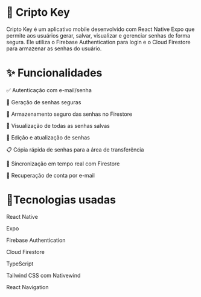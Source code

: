 # 🔐 Cripto Key
Cripto Key é um aplicativo mobile desenvolvido com React Native Expo que permite aos usuários gerar, salvar, visualizar e gerenciar senhas de forma segura. Ele utiliza o Firebase Authentication para login e o Cloud Firestore para armazenar as senhas do usuário.

# ✨ Funcionalidades
✅ Autenticação com e-mail/senha

🔑 Geração de senhas seguras

💾 Armazenamento seguro das senhas no Firestore

📄 Visualização de todas as senhas salvas

📝 Edição e atualização de senhas

📋 Cópia rápida de senhas para a área de transferência

🔁 Sincronização em tempo real com Firestore

🔐 Recuperação de conta por e-mail

# 📱Tecnologias usadas
React Native

Expo

Firebase Authentication

Cloud Firestore

TypeScript

Tailwind CSS com Nativewind

React Navigation
